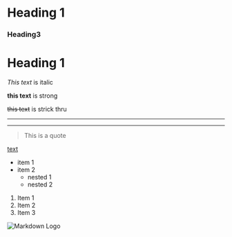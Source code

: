 # Heading 1

### Heading3

# Heading 1

_This text_ is italic

**this text** is strong

~~this text~~ is strick thru

---

---

> This is a quote

[text](www.link.com)

- item 1
- item 2
  - nested 1
  - nested 2

1. Item 1
1. Item 2
1. Item 3

![Markdown Logo](https://markdown-here.com/img/icon256.png)
